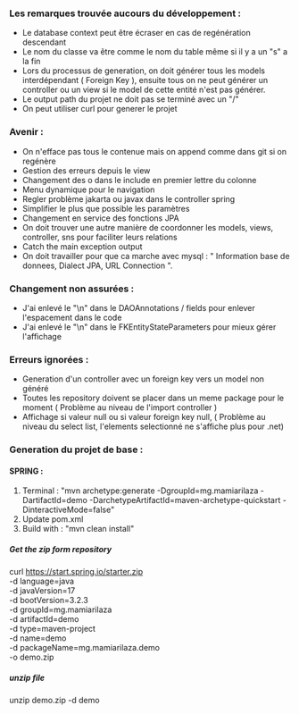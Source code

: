 ### Les remarques trouvée aucours du développement :
- Le database context peut être écraser en cas de regénération descendant
- Le nom du classe va être comme le nom du table même si il y a un "s" a la fin
- Lors du processus de generation, on doit générer tous les models interdépendant ( Foreign Key ), ensuite tous on ne peut générer un controller ou un view si le model de cette entité n'est pas générer.
- Le output path du projet ne doit pas se terminé avec un "/"
- On peut utiliser curl pour generer le projet 

### Avenir :
- On n'efface pas tous le contenue mais on append comme dans git si on regénère
- Gestion des erreurs depuis le view
- Changement des o dans le include en premier lettre du colonne
- Menu dynamique pour le navigation
- Regler problème jakarta ou javax dans le controller spring
- Simplifier le plus que possible les paramètres
- Changement en service des fonctions JPA
- On doit trouver une autre manière de coordonner les models, views, controller, sns pour faciliter leurs relations
- Catch the main exception output 
- On doit travailler pour que ca marche avec mysql : " Information base de donnees, Dialect JPA, URL Connection ".

### Changement non assurées :
- J'ai enlevé le "\n" dans le DAOAnnotations / fields pour enlever l'espacement dans le code
- J'ai enlevé le "\n" dans le FKEntityStateParameters pour mieux gérer l'affichage

### Erreurs ignorées :
- Generation d'un controller avec un foreign key vers un model non généré
- Toutes les repository doivent se placer dans un meme package pour le moment ( Problème au niveau de l'import controller )
- Affichage si valeur null ou si valeur foreign key null, ( Problème au niveau du select list, l'elements selectionné ne s'affiche plus pour .net)

### Generation du projet de base :
#### SPRING :
1. Terminal : "mvn archetype:generate -DgroupId=mg.mamiarilaza -DartifactId=demo -DarchetypeArtifactId=maven-archetype-quickstart -DinteractiveMode=false"
2. Update pom.xml
3. Build with : "mvn clean install"

##### Get the zip form repository
curl https://start.spring.io/starter.zip \
  -d language=java \
  -d javaVersion=17 \
  -d bootVersion=3.2.3 \
  -d groupId=mg.mamiarilaza \
  -d artifactId=demo \
  -d type=maven-project \
  -d name=demo \
  -d packageName=mg.mamiarilaza.demo \
  -o demo.zip

##### unzip file 
unzip demo.zip -d demo

